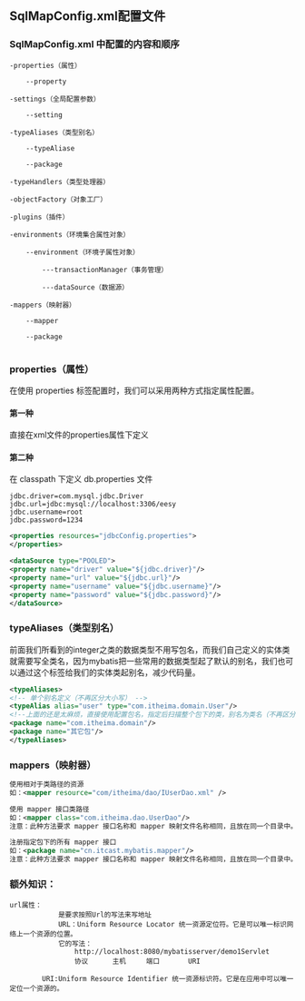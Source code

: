 ##  SqlMapConfig.xml配置文件

### 	SqlMapConfig.xml 中配置的内容和顺序 

```
-properties（属性） 

	--property 

-settings（全局配置参数） 

	--setting 

-typeAliases（类型别名） 

	--typeAliase 

	--package 

-typeHandlers（类型处理器） 

-objectFactory（对象工厂） 

-plugins（插件） 

-environments（环境集合属性对象） 

	--environment（环境子属性对象） 

		---transactionManager（事务管理） 

		---dataSource（数据源） 

-mappers（映射器） 

	--mapper 

	--package 


```



### 	properties（属性） 

在使用 properties 标签配置时，我们可以采用两种方式指定属性配置。 

#### 第一种

直接在xml文件的properties属性下定义

#### 第二种

在 classpath 下定义 db.properties 文件 

```properties
jdbc.driver=com.mysql.jdbc.Driver
jdbc.url=jdbc:mysql://localhost:3306/eesy
jdbc.username=root
jdbc.password=1234
```

```xml
<properties resources="jdbcConfig.properties">
</properties>
```

```xml
<dataSource type="POOLED">
<property name="driver" value="${jdbc.driver}"/>
<property name="url" value="${jdbc.url}"/>
<property name="username" value="${jdbc.username}"/>
<property name="password" value="${jdbc.password}"/>
</dataSource>
```

### 	typeAliases（类型别名） 

前面我们所看到的integer之类的数据类型不用写包名，而我们自己定义的实体类就需要写全类名，因为mybatis把一些常用的数据类型起了默认的别名，我们也可以通过这个标签给我们的实体类起别名，减少代码量。

```xml
<typeAliases>
<!-- 单个别名定义（不再区分大小写） -->
<typeAlias alias="user" type="com.itheima.domain.User"/>
<!--上面的还是太麻烦，直接使用配置包名，指定后扫描整个包下的类，别名为类名（不再区分大小写） -->
<package name="com.itheima.domain"/>
<package name="其它包"/>
</typeAliases>
```

### 	mappers（映射器）

```xml
使用相对于类路径的资源
如：<mapper resource="com/itheima/dao/IUserDao.xml" />

使用 mapper 接口类路径
如：<mapper class="com.itheima.dao.UserDao"/>
注意：此种方法要求 mapper 接口名称和 mapper 映射文件名称相同，且放在同一个目录中。

注册指定包下的所有 mapper 接口
如：<package name="cn.itcast.mybatis.mapper"/>
注意：此种方法要求 mapper 接口名称和 mapper 映射文件名称相同，且放在同一个目录中。
```

### 额外知识：

```
url属性：
            是要求按照Url的写法来写地址
            URL：Uniform Resource Locator 统一资源定位符。它是可以唯一标识网络上一个资源的位置。
            它的写法：
                http://localhost:8080/mybatisserver/demo1Servlet
                协议      主机     端口       URI
```



            URI:Uniform Resource Identifier 统一资源标识符。它是在应用中可以唯一定位一个资源的。

